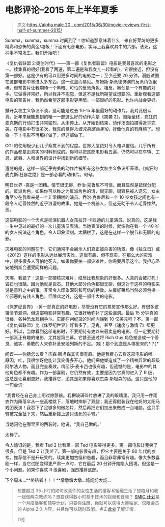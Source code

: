 # 电影评论–2015 年上半年夏季

> 原文:[https://alpha male 20 . com/2015/06/30/movie-reviews-first-half-of-summer-2015/](https://alphamale20.com/2015/06/30/movie-reviews-first-half-of-summer-2015/)

Summa，summa，summa 时间到了！你知道那意味着什么！来自好莱坞的更多精彩和恐怖的黄金/垃圾！下面有七部电影，实际上我喜欢其中的六部。该死，这种事不常发生。我们开始吧！

《复仇者联盟 2:奥创时代》——第一部《复仇者联盟》电影是我最喜欢的电影之一。续集真的很好(我看了两遍，第二遍是和我女儿一起看的)，它很接近，但没有第一部好。这是少有的可以用更多时间的电影之一；至少还要 20 分钟。漫威试图在这部电影中塞进太多东西，这一点显而易见。詹姆斯·斯派德饰演的反派角色很棒，但预告片让我期待一个黑暗、可怕的反派角色。相反，奥创是一个有趣的对手。它做得非常好，所以我并不抱怨，但这不是我所期望或想要的。重新观看这部电影的预告片，我仍然希望这部电影更黑暗。一部很好的电影。也许内战会更好。

撇开女权主义争议不谈，这可能是过去 10-15 年里最好的动作片。我对此很认真。近年来我能想到的唯一一部这么好的动作片是《突袭 2》。自始至终，疯狂的麦克斯的行动打击非常猛烈，从未停止。从开始到结束，动作场面拍摄得近乎完美。在电影中有很多次，我真的觉得*为麦克斯感到害怕*，好像他真的有麻烦了。想象一下！电影不再那样做了，但这部做了。

CGI 的使用极少到几乎察觉不到的程度。世界大厦绝对令人难以置信。几乎所有的作品都是由真实的材料制成的。你可以把这部电影看五遍，仍然可以在车辆、工具、武器、人和世界的设计中找到新的细节。

遗憾的是，这样一部近乎完美的动作片被所有这些女权主义争议所笼罩。《疯狂的麦克斯:狂暴之路》是一部必看的动作片。句号。

明日世界 -真是一团糟。情节很无聊，乔治·克鲁尼不可信，而且显然是错误分配的。反派角色，如果你可以称之为反派角色的话，很无聊，很容易被人遗忘，女主角至少在我看来是一个非常糟糕的演员。乔治·克鲁尼和一个 10 岁女孩之间也有一段令人毛骨悚然的近乎浪漫的故事。她是一个机器人，但这无助于令人毛骨悚然。恶。

这部电影的一个优点是扮演机器人女孩拉菲·卡西迪的儿童演员。说真的，这是我一生中见过的最好的一次儿童演员表演。当她表演的时候，就像你在看一个 40 岁的女人扮演这个角色。令人印象深刻。太糟糕了，这是在这样一个脱节和无聊的电影。

灾难电影的问题在于，它们通常不会展示人们真正被杀害的场景。像《独立日》或《2012》这样的电影从远处展示灾难，这很有趣，但不现实。在那么大的灾难中，很多很多人可怕地死去。如果你要拍一部灾难片，你需要展示这个。我担心圣安地列斯会遭受同样的问题。

天哪，我错了！这是一部硬核灾难片，结局比我想象的好很多。人真的会被打死！岩石也很酷，因为他就是岩石。其他大部分角色都很无聊，但这对于这样的电影来说是意料之中的事。非常令人印象深刻和可信的特效。左翼好莱坞当然必须包括一个邪恶的有钱人角色，但除此之外，这是一部伟大的电影。

《侏罗纪世界》 -另一部真正的好电影，尽管没有它的票房宣传那么好。有很多逻辑情节漏洞，但这部电影非常有趣，它很好地弥补了这些漏洞。最后 15 分钟真的很棒，各种恐龙互相争斗。它能在创纪录的时间内赚到 10 亿美元吗？不。第一部《复仇者联盟》比《侏罗纪世界》好看多了。见鬼，甚至《速度与激情 7》都更好。所以，当你看到这部电影时，不要期待有史以来最卖座的电影，但一定要期待一部真正有趣的电影，尤其是第三幕。它甚至通过将 Rich Guy 角色塑造成一个善良、诚实、勇敢的人来弥补圣安地列斯的不足。(哇！那个到底是从哪里来的*？)*

间谍——你猜怎么着？杰森·斯坦森其实很有趣。他是我费心去看这部电影的唯一原因，哇，我很惊讶他能让我笑得多开心。他们把他塑造成了一个精神异常的超级阿尔法人物，而且完全奏效。梅丽莎·麦卡西也很有趣，但遗憾的是，电影中的其他角色都不有趣。作为一部喜剧，它仍然有效，主要是因为它真的进入了 R 级，这总是让喜剧更好。我推荐它，尤其是如果你喜欢杰森·斯坦森的话。这只是他的一句台词:

“我曾经在自己身上用过除颤器。我把玻璃碎片放进了我的眼睛里。我只用一件雨衣作为降落伞从一座高楼跳下，落地时摔断了双腿；我还得假装我在他妈的太阳马戏团表演！我吞下了足够多的微芯片，然后再把它们拉出来做成一台电脑。这只手臂被完全扯下来，然后重新接上这只该死的手臂。”

当她问他在哪里买的西装时，他说，“我自己做的。”

太棒了。

令人惊讶的是，我看 Ted 2 比看第一部 Ted 电影笑得更多。第一部电影让我笑了很多，但是 Ted 2 让我*笑了*。第一部电影很有趣，但它主要是关于 80 年代的参考。推荐信不是开玩笑的。续集更加古怪和愚蠢，而且非常非常有趣。像大多数喜剧一样，当它试图变得更严肃一点时，它在最后 20 分钟开始陷入困境，但这是一个小问题。如果你喜欢 R 级喜剧，强烈推荐这部。

下个周末...**终结者！！！**墩墩墩大墩...炖炖炖大炖...

> 想要超过 35 小时的如何改善你的女性生活的播客*和*金融生活？想每月和我一起做两次教练吗？想要获得数小时基于技术的视频和音频？ [SMIC 计划](https://alphamale20.kartra.com/page/vIL17)是一个月度播客和辅导计划，只要你注册，你就可以获得大量独家、仅限会员的 Alpha 2.0 内容，并且你可以随时取消。点击[此处](https://alphamale20.kartra.com/page/vIL17)了解详情。
> 
> T9】
